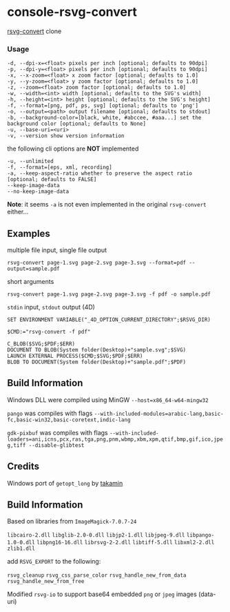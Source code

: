 # console-rsvg-convert
[rsvg-convert](https://github.com/brion/librsvg/blob/master/rsvg-convert.c) clone

### Usage

```
-d, --dpi-x=<float> pixels per inch [optional; defaults to 90dpi]
-p, --dpi-y=<float> pixels per inch [optional; defaults to 90dpi]
-x, --x-zoom=<float> x zoom factor [optional; defaults to 1.0]
-y, --y-zoom=<float> y zoom factor [optional; defaults to 1.0]
-z, --zoom=<float> zoom factor [optional; defaults to 1.0]
-w, --width=<int> width [optional; defaults to the SVG's width]
-h, --height=<int> height [optional; defaults to the SVG's height]
-f, --format=[png, pdf, ps, svg] [optional; defaults to 'png']
-o, --output=<path> output filename [optional; defaults to stdout]
-b, --background-color=[black, white, #abccee, #aaa...] set the background color [optional; defaults to None]
-u, --base-uri=<uri>
-v, --version show version information
```

the following cli options are **NOT** implemented

```
-u, --unlimited
-f, --format=[eps, xml, recording]
-a, --keep-aspect-ratio whether to preserve the aspect ratio [optional; defaults to FALSE]
--keep-image-data
--no-keep-image-data
```

**Note**: it seems ``-a`` is not even implemented in the original ``rsvg-convert`` either...

## Examples

multiple file input, single file output 

```
rsvg-convert page-1.svg page-2.svg page-3.svg --format=pdf --output=sample.pdf
```

short arguments

```
rsvg-convert page-1.svg page-2.svg page-3.svg -f pdf -o sample.pdf
```

``stdin`` input, ``stdout`` output (4D)

```
SET ENVIRONMENT VARIABLE("_4D_OPTION_CURRENT_DIRECTORY";$RSVG_DIR)

$CMD:="rsvg-convert -f pdf"

C_BLOB($SVG;$PDF;$ERR)
DOCUMENT TO BLOB(System folder(Desktop)+"sample.svg";$SVG)
LAUNCH EXTERNAL PROCESS($CMD;$SVG;$PDF;$ERR)
BLOB TO DOCUMENT(System folder(Desktop)+"sample.pdf";$PDF)
```
## Build Information

Windows DLL were compiled using MinGW ``--host=x86_64-w64-mingw32``

``pango`` was compiles with flags ``--with-included-modules=arabic-lang,basic-fc,basic-win32,basic-coretext,indic-lang``

``gdk-pixbuf`` was compiles with flags ``--with-included-loaders=ani,icns,pcx,ras,tga,png,pnm,wbmp,xbm,xpm,qtif,bmp,gif,ico,jpeg,tiff --disable-glibtest ``

## Credits 

Windows port of ``getopt_long`` by [takamin](https://github.com/takamin/win-c)

## Build Information

Based on libraries from ``ImageMagick-7.0.7-24``  

``libcairo-2.dll``
``libglib-2.0-0.dll``
``libjp2-1.dll``
``libjpeg-9.dll``
``libpango-1.0-0.dll``
``libpng16-16.dll``
``librsvg-2-2.dll``
``libtiff-5.dll``
``libxml2-2.dll``
``zlib1.dll``

add ``RSVG_EXPORT`` to the following:  

``rsvg_cleanup``
``rsvg_css_parse_color``
``rsvg_handle_new_from_data``
``rsvg_handle_new_from_free``

Modified ``rsvg-io`` to support base64 embedded ``png`` or ``jpeg`` images (data-uri)
